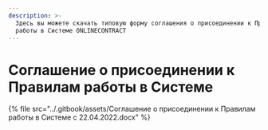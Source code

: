 ```yaml
---
description: >-
  Здесь вы можете скачать типовую форму соглашения о присоединении к Правилам
  работы в Системе ONLINECONTRACT
---
```


# Соглашение о присоединении к Правилам работы в Системе



{% file src="../.gitbook/assets/Соглашение о присоединении к Правилам работы в Системе c 22.04.2022.docx" %}
